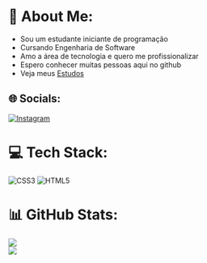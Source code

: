 # 💫 About Me:
- Sou um estudante iniciante de programação
- Cursando Engenharia de Software
- Amo a área de tecnologia e quero me profissionalizar
- Espero conhecer muitas pessoas aqui no github
- Veja meus [Estudos](https://github.com/Angelo-Gabriel-Dev/Estudos)


## 🌐 Socials:
[![Instagram](https://img.shields.io/badge/Instagram-%23E4405F.svg?logo=Instagram&logoColor=white)](https://instagram.com/anglogaab) 

# 💻 Tech Stack:
![CSS3](https://img.shields.io/badge/css3-%231572B6.svg?style=for-the-badge&logo=css3&logoColor=white) ![HTML5](https://img.shields.io/badge/html5-%23E34F26.svg?style=for-the-badge&logo=html5&logoColor=white)
# 📊 GitHub Stats:
![](https://github-readme-stats.vercel.app/api?username=Angelo-Gabriel-Dev&theme=github_dark&hide_border=false&include_all_commits=false&count_private=false)<br/>
![](https://github-readme-streak-stats.herokuapp.com/?user=Angelo-Gabriel-Dev&theme=github_dark&hide_border=false)<br/>

<!-- Proudly created with GPRM ( https://gprm.itsvg.in ) -->

